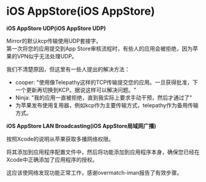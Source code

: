 # iOS AppStore(iOS AppStore)

**iOS AppStore UDP(iOS AppStore UDP)**

Mirror的默认kcp传输使用UDP套接字。\
第一次将您的应用提交到App Store审核流程时，有些人的应用会被拒绝，因为苹果的VPN似乎无法处理UDP。

我们不清楚原因，但这里有一些人提出的解决方法：

* cooper: "使用像Telepathy这样的TCP传输提交您的应用。一旦获得批准，下一个更新再切换到KCP。据说这样可以解决问题。"
* Ninja: "我的应用一直被拒绝，直到我实际上要求手动干预，然后才通过了"
* 为苹果发布使用复用器，例如kcp作为主要传输方式，telepathy作为备用传输方式。

**iOS AppStore LAN Broadcasting(iOS AppStore局域网广播)**

按照Xcode的说明从苹果获取多播网络权限。

将其添加到应用程序配置文件中，然后将功能添加到应用程序本身，确保您已经在Xcode中正确添加了应用程序的授权。

这应该使网络发现功能正常工作，感谢overmatch-iman报告了有效步骤。
